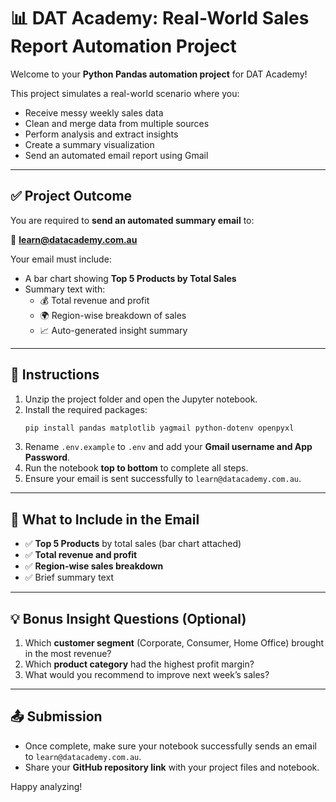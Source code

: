 # 📊 DAT Academy: Real-World Sales Report Automation Project

Welcome to your **Python Pandas automation project** for DAT Academy!

This project simulates a real-world scenario where you:

- Receive messy weekly sales data
- Clean and merge data from multiple sources
- Perform analysis and extract insights
- Create a summary visualization
- Send an automated email report using Gmail

---

## ✅ Project Outcome

You are required to **send an automated summary email** to:

📧 **learn@datacademy.com.au**

Your email must include:
- A bar chart showing **Top 5 Products by Total Sales**
- Summary text with:
  - 💰 Total revenue and profit
  - 🌍 Region-wise breakdown of sales
  - 📈 Auto-generated insight summary

---

## 🧪 Instructions

1. Unzip the project folder and open the Jupyter notebook.
2. Install the required packages:
   ```bash
   pip install pandas matplotlib yagmail python-dotenv openpyxl
   ```
3. Rename `.env.example` to `.env` and add your **Gmail username and App Password**.
4. Run the notebook **top to bottom** to complete all steps.
5. Ensure your email is sent successfully to `learn@datacademy.com.au`.

---

## 📩 What to Include in the Email

- ✅ **Top 5 Products** by total sales (bar chart attached)
- ✅ **Total revenue and profit**
- ✅ **Region-wise sales breakdown**
- ✅ Brief summary text

---

## 💡 Bonus Insight Questions (Optional)

1. Which **customer segment** (Corporate, Consumer, Home Office) brought in the most revenue?
2. Which **product category** had the highest profit margin?
3. What would you recommend to improve next week’s sales?

---

## 📤 Submission

- Once complete, make sure your notebook successfully sends an email to `learn@datacademy.com.au`.
- Share your **GitHub repository link** with your project files and notebook.

Happy analyzing!
